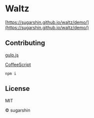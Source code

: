 # Waltz

[https://sugarshin.github.io/waltz/demo/](https://sugarshin.github.io/waltz/demo/)

## Contributing

[gulp.js](//gulpjs.com/)

[CoffeeScript](//coffeescript.org/)

```shell
npm i
```

## License

MIT

© sugarshin
